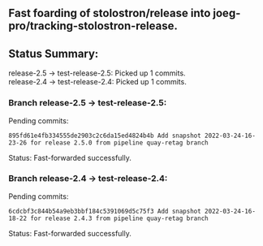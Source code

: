 ## Fast foarding of stolostron/release into joeg-pro/tracking-stolostron-release.

## Status Summary:

release-2.5 -> test-release-2.5: Picked up 1 commits.  
release-2.4 -> test-release-2.4: Picked up 1 commits.  

### Branch release-2.5 -> test-release-2.5:

Pending commits:

```
895fd61e4fb334555de2903c2c6da15ed4824b4b Add snapshot 2022-03-24-16-23-26 for release 2.5.0 from pipeline quay-retag branch
```

Status: Fast-forwarded successfully.

### Branch release-2.4 -> test-release-2.4:

Pending commits:

```
6cdcbf3c844b54a9eb3bbf184c5391069d5c75f3 Add snapshot 2022-03-24-16-18-22 for release 2.4.3 from pipeline quay-retag branch
```

Status: Fast-forwarded successfully.
